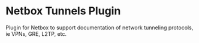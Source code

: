 # Netbox Tunnels Plugin
Plugin for Netbox to support documentation of network tunneling protocols, ie VPNs, GRE, L2TP, etc.
